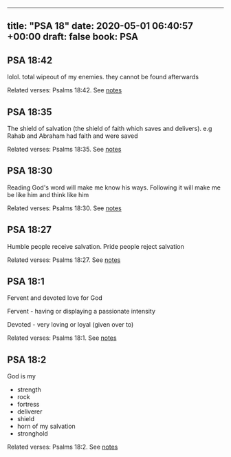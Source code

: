 
---
title: "PSA 18"
date: 2020-05-01 06:40:57 +00:00
draft: false
book: PSA
---

## PSA 18:42

lolol. total wipeout of my enemies. they cannot be found afterwards

Related verses: Psalms 18:42. See [notes](https://my.bible.com/notes/3419693707179057978)


## PSA 18:35

The shield of salvation (the shield of faith which saves and delivers). e.g Rahab and Abraham had faith and were saved

Related verses: Psalms 18:35. See [notes](https://my.bible.com/notes/3419691502090838817)


## PSA 18:30

Reading God's word will make me know his ways. Following it will make me be like him and think like him

Related verses: Psalms 18:30. See [notes](https://my.bible.com/notes/3419690716799689500)


## PSA 18:27

Humble people receive salvation. Pride people reject salvation

Related verses: Psalms 18:27. See [notes](https://my.bible.com/notes/3419689836113290003)


## PSA 18:1

Fervent and devoted love for God

Fervent - having or displaying a passionate intensity

Devoted - very loving or loyal (given over to)

Related verses: Psalms 18:1. See [notes](https://my.bible.com/notes/3419684874922746614)


## PSA 18:2

God is my
- strength
- rock
- fortress
- deliverer
- shield
- horn of my salvation 
- stronghold

Related verses: Psalms 18:2. See [notes](https://my.bible.com/notes/2537262480481837180)

